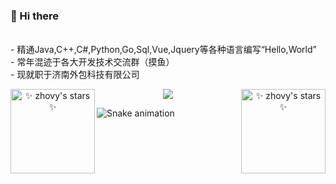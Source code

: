 ### 👋 Hi there  
<!-- 简介-->

<br/>-  精通Java,C++,C#,Python,Go,Sql,Vue,Jquery等各种语言编写“Hello,World”
<br/>-  常年混迹于各大开发技术交流群（摸鱼）
<br/>-  现就职于济南外包科技有限公司
<!--  GitHub访客徽章-->
<!-- <div align="center"> <img src="https://visitor-badge.glitch.me/badge?page_id=zhovy" /> </div> -->



<div align="center">
<!-- 仓库统计信息-->
<img align="left" src="https://github-readme-stats.vercel.app/api?username=zhovy&theme=Gradient&bg_color=7A3CE8,78FFEE,73DFE8&show_icons=true" alt="✨ zhovy's stars ✨" height="135em"  />

<!--  语言排行-->
<source 
  srcset="https://github-readme-stats.vercel.app/api?username=zhovy&show_icons=true&theme=tokyonight&hide_border=true&locale=cn"
  media="(prefers-color-scheme: dark)"
/>
 <img align="right" src="https://github-readme-stats.vercel.app/api?username=zhovy&show_icons=true&theme=tokyonight&hide_border=true&locale=cn" alt="✨ zhovy's stars ✨" height="135em"  />

<source
  srcset="https://github-readme-stats.vercel.app/api?username=zhovy&show_icons=true&hide_border=true&locale=cn"
  media="(prefers-color-scheme: light), (prefers-color-scheme: no-preference)"
/>
</div>

<!--  GitHub资料奖杯🏆-->
<div align="center"> 
 <p align="center"><a href="https://github.com/zhovy">
    <img
      src="https://github-profile-trophy.vercel.app/?username=zhovy&theme=onedark&no-frame=true&row=1&&margin-w=20&no-bg=true"
    />
  </a></p>
</div>
<!--  GitHub活动统计图-->
<!-- <div align="center"> 
 <img src="https://activity-graph.herokuapp.com/graph?username=zhovy&theme=xcode" /> 
</div> -->

<!--  snk -->
![Snake animation](https://github.com/zhovy/zhovy/blob/output/github-contribution-grid-snake.svg)


